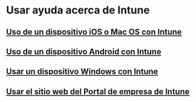 # Usar ayuda acerca de Intune
## [Uso de un dispositivo iOS o Mac OS con Intune](using-your-ios-or-macOS-device-with-intune.md)
## [Uso de un dispositivo Android con Intune](using-your-android-device-with-intune.md)
## [Usar un dispositivo Windows con Intune](using-your-windows-device-with-intune.md)
## [Usar el sitio web del Portal de empresa de Intune](using-the-intune-company-portal-website.md)


<!--HONumber=Jan17_HO4-->


